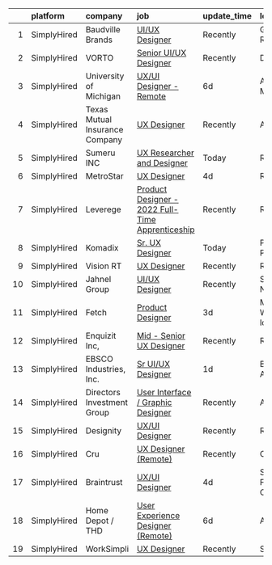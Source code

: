 

|    | platform    | company                        | job                                                                                                                                                      | update_time   | location                 |
|---:|:------------|:-------------------------------|:---------------------------------------------------------------------------------------------------------------------------------------------------------|:--------------|:-------------------------|
|  1 | SimplyHired | Baudville Brands               | [UI/UX Designer](https://www.simplyhired.com/job/WwDyOZBifLWoDOEQNIoJ0Snh4FjB0cRW6MwBdPft-SuQT-AYvEhbbQ?q=ux+designer)                                   | Recently      | Grand Rapids, MI         |
|  2 | SimplyHired | VORTO                          | [Senior UI/UX Designer](https://www.simplyhired.com/job/oSnPZZTtzdtOAbU5UWxBf_Y-FNnc2XOZmk6rJ09JIgVO9SiCL9fhLQ?q=ux+designer)                            | Recently      | Denver, CO               |
|  3 | SimplyHired | University of Michigan         | [UX/UI Designer - Remote](https://www.simplyhired.com/job/-7Lvrs5jNEzNC5wuplhPlAqvD14lrLkO4C8I-imd9z-pI6NA1d9YXQ?q=ux+designer)                          | 6d            | Ann Arbor, MI            |
|  4 | SimplyHired | Texas Mutual Insurance Company | [UX Designer](https://www.simplyhired.com/job/xRfLX1J_huOYJ2ac9N-nG-Hb7T-_VghDwKkOxNujI0nvtM1nn1poag?q=ux+designer)                                      | Recently      | Austin, TX               |
|  5 | SimplyHired | Sumeru INC                     | [UX Researcher and Designer](https://www.simplyhired.com/job/9fhRTW83zp7X9ToGgJbgcFmdG4am6RArd13hsNP9ZFJevTpAjwgFfg?q=ux+designer)                       | Today         | Remote                   |
|  6 | SimplyHired | MetroStar                      | [UX Designer](https://www.simplyhired.com/job/81LuACU6twTi-Q3O1MMibCzG8KfUoXTsYX09ubge-DiyQzfPv-nJtQ?q=ux+designer)                                      | 4d            | Reston, VA               |
|  7 | SimplyHired | Leverege                       | [Product Designer - 2022 Full-Time Apprenticeship](https://www.simplyhired.com/job/f2PnrkNkoKjnF_c7MsOM41LbDj7RDHIKkfuGC1pKOOPB0dNQ0HmV5w?q=ux+designer) | Recently      | Remote                   |
|  8 | SimplyHired | Komadix                        | [Sr. UX Designer](https://www.simplyhired.com/job/sXC_PF-tANOoSbVtvBxh3sTNMxu46yWEcLNJIqWiCeX1mNWw52Rgtg?q=ux+designer)                                  | Today         | Pittsburgh, PA           |
|  9 | SimplyHired | Vision RT                      | [UX Designer](https://www.simplyhired.com/job/Ps7QXapMpvVwE29j0eSijAVP4WAk69fekUWmZ-wL1RHqKOgE1V_HVg?q=ux+designer)                                      | Recently      | Remote                   |
| 10 | SimplyHired | Jahnel Group                   | [UI/UX Designer](https://www.simplyhired.com/job/7-MAsQiy2KVA0Me0sbG9EIcuYoII2UuuWgiX86zzYBGkedYPDOneLA?q=ux+designer)                                   | Recently      | Schenectady, NY          |
| 11 | SimplyHired | Fetch                          | [Product Designer](https://www.simplyhired.com/job/EE4DphI7xL5hpN-mUtZg1pnTPQD2PhNDtFHfCceTo9N5jSzFhVIh_Q?q=ux+designer)                                 | 3d            | Madison, WI +2 locations |
| 12 | SimplyHired | Enquizit Inc,                  | [Mid - Senior UX Designer](https://www.simplyhired.com/job/BPNkJKjCIBhAVK3uqbvG0y1c8OtNGEg_4xy7PSqB3d9KB3gLyIZjiw?q=ux+designer)                         | Recently      | Remote                   |
| 13 | SimplyHired | EBSCO Industries, Inc.         | [Sr UI/UX Designer](https://www.simplyhired.com/job/q7Y2maeHK97b_9dX3pMCM82jJGZGlrWJ2ZGkJsy_BdHervgLVX0UiA?q=ux+designer)                                | 1d            | Birmingham, AL           |
| 14 | SimplyHired | Directors Investment Group     | [User Interface / Graphic Designer](https://www.simplyhired.com/job/lwFB-IFPPDdhloaijqBwddfJUHKHlrmCl5Rm4qk6xWpCkNF95M1C7w?q=ux+designer)                | Recently      | Abilene, TX              |
| 15 | SimplyHired | Designity                      | [UX/UI Designer](https://www.simplyhired.com/job/7SK2GuopaHpO04YGV0z1TFl_yAaTZOSdE4RJKYOjlLUivmNQTz1b6g?q=ux+designer)                                   | Recently      | Remote                   |
| 16 | SimplyHired | Cru                            | [UX Designer (Remote)](https://www.simplyhired.com/job/cCBaFHhb19Naz-D7ySMlwW6RZ6MZwveZBOZ2toQljn22KVbKSSmjKw?q=ux+designer)                             | Recently      | Orlando, FL              |
| 17 | SimplyHired | Braintrust                     | [UX/UI Designer](https://www.simplyhired.com/job/kIyqQ05Kw6xHMDF2vnbcMmREJaRZwL-TU16FcA5i4BcXPhMKfbVFmA?q=ux+designer)                                   | 4d            | San Francisco, CA        |
| 18 | SimplyHired | Home Depot / THD               | [User Experience Designer (Remote)](https://www.simplyhired.com/job/iUvcApyyknwFWqOlPKPeJUbzOE00F7R7i1Msg5ikBjZL-uZm-xwn_A?q=ux+designer)                | 6d            | Atlanta, GA              |
| 19 | SimplyHired | WorkSimpli                     | [UX Designer](https://www.simplyhired.com/job/02nEigflfJp7F2zyKGqOcAYHZpQY6V5WAFsQ808CpJh-4NEwPMRVFA?q=ux+designer)                                      | Recently      | San Juan, PR             |